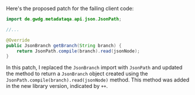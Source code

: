 Here's the proposed patch for the failing client code:
```java
import de.gwdg.metadataqa.api.json.JsonPath;

//...

@Override
public JsonBranch getBranch(String branch) {
    return JsonPath.compile(branch).read(jsonNode);
}
```
In this patch, I replaced the `JsonBranch` import with `JsonPath` and updated the method to return a `JsonBranch` object created using the `JsonPath.compile(branch).read(jsonNode)` method. This method was added in the new library version, indicated by `++`.